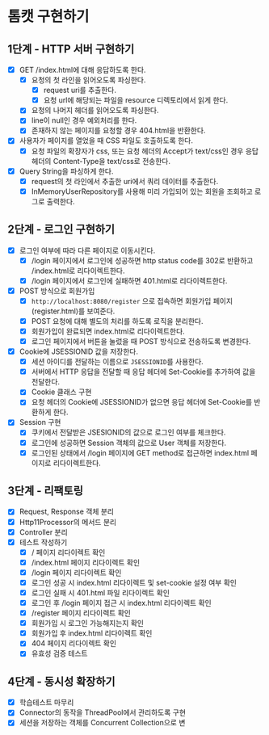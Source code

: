 # 톰캣 구현하기

## 1단계 - HTTP 서버 구현하기

- [x] GET /index.html에 대해 응답하도록 한다.
    - [x] 요청의 첫 라인을 읽어오도록 파싱한다.
        - [x] request uri를 추출한다.
        - [x] 요청 url에 해당되는 파일을 resource 디렉토리에서 읽게 한다.
    - [x] 요청의 나머지 헤더를 읽어오도록 파싱한다.
    - [x] line이 null인 경우 예외처리를 한다.
    - [x] 존재하지 않는 페이지를 요청할 경우 404.html을 반환한다.
- [x] 사용자가 페이지를 열었을 때 CSS 파일도 호출하도록 한다.
    - [x] 요청 파일의 확장자가 css, 또는 요청 헤더의 Accept가 text/css인 경우 응답 헤더의 Content-Type을 text/css로 전송한다.
- [x] Query String을 파싱하게 한다.
    - [x] request의 첫 라인에서 추출한 uri에서 쿼리 데이터를 추출한다.
    - [x] InMemoryUserRepository를 사용해 미리 가입되어 있는 회원을 조회하고 로그로 출력한다.

## 2단계 - 로그인 구현하기

- [x] 로그인 여부에 따라 다른 페이지로 이동시킨다.
    - [x] /login 페이지에서 로그인에 성공하면 http status code를 302로 반환하고 /index.html로 리다이렉트한다.
    - [x] /login 페이지에서 로그인에 실패하면 401.html로 리다이렉트한다.
- [x] POST 방식으로 회원가입
    - [x] `http://localhost:8080/register` 으로 접속하면 회원가입 페이지(register.html)를 보여준다.
    - [x] POST 요청에 대해 별도의 처리를 하도록 로직을 분리한다.
    - [x] 회원가입이 완료되면 index.html로 리다이렉트한다.
    - [x] 로그인 페이지에서 버튼을 눌렀을 때 POST 방식으로 전송하도록 변경한다.
- [x] Cookie에 JSESSIONID 값을 저장한다.
    - [x] 세션 아이디를 전달하는 이름으로 `JSESSIONID`를 사용한다.
    - [x] 서버에서 HTTP 응답을 전달할 때 응답 헤더에 Set-Cookie를 추가하여 값을 전달한다.
    - [x] Cookie 클래스 구현
    - [x] 요청 헤더의 Cookie에 JSESSIONID가 없으면 응답 헤더에 Set-Cookie를 반환하게 한다.
- [x] Session 구현
    - [x] 쿠키에서 전달받은 JSESIONID의 값으로 로그인 여부를 체크한다.
    - [x] 로그인에 성공하면 Session 객체의 값으로 User 객체를 저장한다.
    - [x] 로그인된 상태에서 /login 페이지에 GET method로 접근하면 index.html 페이지로 리다이렉트한다.

## 3단계 - 리팩토링

- [x] Request, Response 객체 분리
- [x] Http11Processor의 메서드 분리
- [x] Controller 분리
- [x] 테스트 작성하기
    - [x] / 페이지 리다이렉트 확인
    - [x] /index.html 페이지 리다이렉트 확인
    - [x] /login 페이지 리다이렉트 확인
    - [x] 로그인 성공 시 index.html 리다이렉트 및 set-cookie 설정 여부 확인
    - [x] 로그인 실패 시 401.html 파일 리다이렉트 확인
    - [x] 로그인 후 /login 페이지 접근 시 index.html 리다이렉트 확인
    - [x] /register 페이지 리다이렉트 확인
    - [x] 회원가입 시 로그인 가능해지는지 확인
    - [x] 회원가입 후 index.html 리다이렉트 확인
    - [x] 404 페이지 리다이렉트 확인
    - [x] 유효성 검증 테스트

## 4단계 - 동시성 확장하기

- [x] 학습테스트 마무리
- [x] Connector의 동작을 ThreadPool에서 관리하도록 구현
- [x] 세션을 저장하는 객체를 Concurrent Collection으로 변